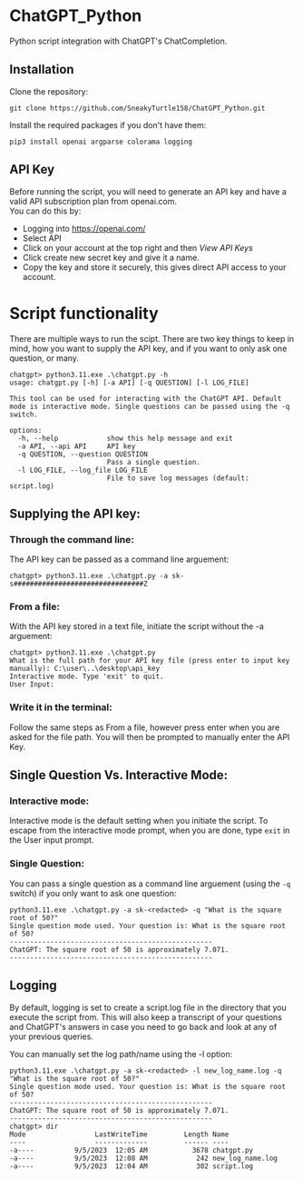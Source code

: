 # ChatGPT_Python
Python script integration with ChatGPT's ChatCompletion.

## Installation
Clone the repository: 
```
git clone https://github.com/SneakyTurtle158/ChatGPT_Python.git
```
  
Install the required packages if you don't have them:  
```
pip3 install openai argparse colorama logging
```

## API Key  
Before running the script, you will need to generate an API key and have a valid API subscription plan from openai.com.  
You can do this by:  
- Logging into https://openai.com/
- Select API
- Click on your account at the top right and then _View API Keys_
- Click create new secret key and give it a name.
- Copy the key and store it securely, this gives direct API access to your account.

# Script functionality

There are multiple ways to run the scipt. There are two key things to keep in mind, how you want to supply the API key, and if you want to only ask one question, or many. 
  
```
chatgpt> python3.11.exe .\chatgpt.py -h
usage: chatgpt.py [-h] [-a API] [-q QUESTION] [-l LOG_FILE]
 
This tool can be used for interacting with the ChatGPT API. Default mode is interactive mode. Single questions can be passed using the -q switch.

options:
  -h, --help            show this help message and exit
  -a API, --api API     API key
  -q QUESTION, --question QUESTION
                        Pass a single question.
  -l LOG_FILE, --log_file LOG_FILE
                        File to save log messages (default: script.log)
```

## Supplying the API key:

### Through the command line:

The API key can be passed as a command line arguement:
```
chatgpt> python3.11.exe .\chatgpt.py -a sk-s################################Z
```

### From a file:

With the API key stored in a text file, initiate the script without the -a arguement:
```
chatgpt> python3.11.exe .\chatgpt.py
What is the full path for your API key file (press enter to input key manually): C:\user\..\desktop\api_key
Interactive mode. Type 'exit' to quit.
User Input: 
```

### Write it in the terminal:
Follow the same steps as From a file, however press enter when you are asked for the file path. You will then be prompted to manually enter the API Key.

## Single Question Vs. Interactive Mode:

### Interactive mode:
Interactive mode is the default setting when you initiate the script. To escape from the interactive mode prompt, when you are done, type `exit` in the User input prompt.

### Single Question:
You can pass a single question as a command line arguement (using the `-q` switch) if you only want to ask one question:
```
python3.11.exe .\chatgpt.py -a sk-<redacted> -q "What is the square root of 50?"
Single question mode used. Your question is: What is the square root of 50?
--------------------------------------------------
ChatGPT: The square root of 50 is approximately 7.071.
--------------------------------------------------    
```

## Logging

By default, logging is set to create a script.log file in the directory that you execute the script from. This will also keep a transcript of your questions and ChatGPT's answers in case you need to go back and look at any of your previous queries.  
  
You can manually set the log path/name using the -l option:
```
python3.11.exe .\chatgpt.py -a sk-<redacted> -l new_log_name.log -q "What is the square root of 50?"
Single question mode used. Your question is: What is the square root of 50?
--------------------------------------------------
ChatGPT: The square root of 50 is approximately 7.071.
--------------------------------------------------    
chatgpt> dir
Mode                 LastWriteTime         Length Name
----                 -------------         ------ ----
-a----          9/5/2023  12:05 AM           3678 chatgpt.py
-a----          9/5/2023  12:08 AM            242 new_log_name.log
-a----          9/5/2023  12:04 AM            302 script.log
```

